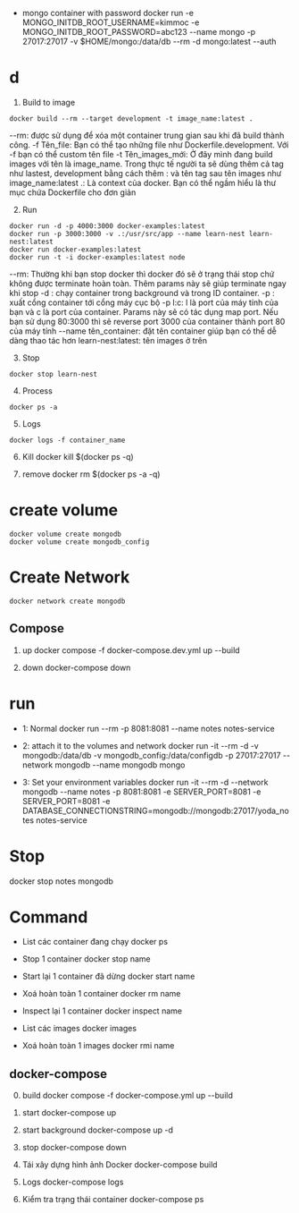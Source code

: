- mongo container with password
  docker run -e MONGO_INITDB_ROOT_USERNAME=kimmoc -e MONGO_INITDB_ROOT_PASSWORD=abc123 --name mongo -p 27017:27017 -v $HOME/mongo:/data/db --rm -d mongo:latest --auth


# d
1. Build to image

```
docker build --rm --target development -t image_name:latest .
```

--rm: được sử dụng để xóa một container trung gian sau khi đã build thành công.
-f Tên_file: Bạn có thể tạo những file như Dockerfile.development. Với -f bạn có thể custom tên file
-t Tên_images_mới: Ở đây mình đang build images với tên là image_name. Trong thực tế người ta sẽ dùng thêm cả tag như lastest, development bằng cách thêm : và tên tag sau tên images như image_name:latest
.: Là context của docker. Bạn có thể ngầm hiểu là thư mục chứa Dockerfile cho đơn giản

2. Run

```
docker run -d -p 4000:3000 docker-examples:latest
docker run -p 3000:3000 -v .:/usr/src/app --name learn-nest learn-nest:latest
docker run docker-examples:latest
docker run -t -i docker-examples:latest node
```

--rm: Thường khi bạn stop docker thì docker đó sẽ ở trạng thái stop chứ không được terminate hoàn toàn. Thêm params này sẽ giúp terminate ngay khi stop
-d : chạy container trong background và trong ID container.
-p : xuất cổng container tới cổng máy cục bộ
-p l:c: l là port của máy tính của bạn và c là port của container. Params này sẽ có tác dụng map port. Nếu bạn sử dụng 80:3000 thì sẽ reverse port 3000 của container thành port 80 của máy tính
--name tên_container: đặt tên container giúp bạn có thể dễ dàng thao tác hơn
learn-nest:latest: tên images ở trên

3. Stop

```
docker stop learn-nest
```

4. Process

```
docker ps -a
```

5. Logs

```
docker logs -f container_name
```

6. Kill
   docker kill $(docker ps -q)

7. remove
   docker rm $(docker ps -a -q)

# create volume

```
docker volume create mongodb
docker volume create mongodb_config
```

# Create Network

```
docker network create mongodb
```

## Compose

1. up
   docker compose -f docker-compose.dev.yml up --build

2. down
   docker-compose down

# run

- 1: Normal
  docker run --rm -p 8081:8081 --name notes notes-service

- 2: attach it to the volumes and network
  docker run -it --rm -d -v mongodb:/data/db -v mongodb_config:/data/configdb -p 27017:27017 --network mongodb --name mongodb mongo

- 3: Set your environment variables
  docker run -it --rm -d --network mongodb --name notes -p 8081:8081 -e SERVER_PORT=8081 -e SERVER_PORT=8081 -e DATABASE_CONNECTIONSTRING=mongodb://mongodb:27017/yoda_notes notes-service

# Stop

docker stop notes mongodb

# Command

- List các container đang chạy
  docker ps

- Stop 1 container
  docker stop name

- Start lại 1 container đã dừng
  docker start name

- Xoá hoàn toàn 1 container
  docker rm name

- Inspect lại 1 container
  docker inspect name

- List các images
  docker images

- Xoá hoàn toàn 1 images
  docker rmi name


## docker-compose
0. build
   docker compose -f docker-compose.yml up --build

1. start
   docker-compose up

2. start background
   docker-compose up -d

3. stop
   docker-compose down

4. Tái xây dựng hình ảnh Docker
   docker-compose build

5. Logs
   docker-compose logs

6. Kiểm tra trạng thái container
   docker-compose ps